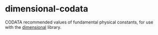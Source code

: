 # dimensional-codata
CODATA recommended values of fundamental physical constants, 
for use with the [dimensional](https://github.com/bjornbm/dimensional) library.
